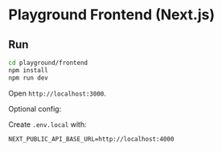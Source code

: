 # Playground Frontend (Next.js)

## Run

```bash
cd playground/frontend
npm install
npm run dev
```

Open `http://localhost:3000`.

Optional config:

Create `.env.local` with:

```
NEXT_PUBLIC_API_BASE_URL=http://localhost:4000
```


